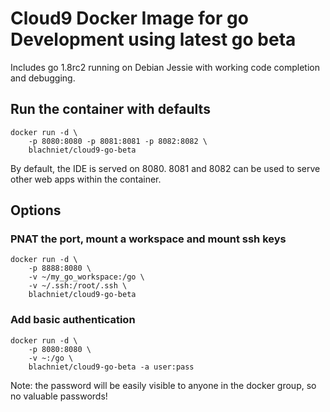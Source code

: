 # Cloud9 Docker Image for go Development using latest go beta

Includes go 1.8rc2 running on Debian Jessie with working code completion and debugging.

## Run the container with defaults

```
docker run -d \
    -p 8080:8080 -p 8081:8081 -p 8082:8082 \
    blachniet/cloud9-go-beta
```

By default, the IDE is served on 8080. 8081 and 8082 can be used to serve other web apps within the container.

## Options

### PNAT the port, mount a workspace and mount ssh keys

```
docker run -d \
    -p 8888:8080 \
    -v ~/my_go_workspace:/go \
    -v ~/.ssh:/root/.ssh \
    blachniet/cloud9-go-beta
```


### Add basic authentication

```
docker run -d \
    -p 8080:8080 \
    -v ~:/go \
    blachniet/cloud9-go-beta -a user:pass
```

Note: the password will be easily visible to anyone in the docker group, so no valuable passwords!
